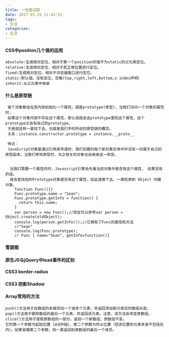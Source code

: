 ```yaml
---
title: 一些面试题
date: 2017-03-29 21:43:53
tags: 
- 生活
categories:
- 生活
---
```

<!--投了一段时间简历，终于有了一次面试机会，面试的表现不是很好，基础知识有些已经忘了，面试很简单，记录一下面试中问道的题目-->
#### CSS中position几个值的运用
    absolute:生成绝对定位，相对于第一个position的值不为static的父元素定位。
    relative:生成相对定位，相对于其正常位置进行定位。
    fixed:生成绝对定位，相对于浏览器窗口进行定位。
    static:默认值。没有定位，忽略(top,right,left,bottom,z-index声明）
    inherit:从父元素中继承
<!--more-->
#### 什么是原型链
     每个对象都会在其内部初始化一个属性，就是prototype(原型)，当我们访问一个对象的属性时，
     如果这个对象内部不存在这个属性，那么他就会去prototype里找这个属性，这个prototype又会有自己的prototype，
     于是就这样一直找下去，也就是我们平时所说的原型链的概念。
     关系：instance.constructor.prototype = instance.__proto__

     特点：
     JavaScript对象是通过引用来传递的，我们创建的每个新对象实体中并没有一份属于自己的原型副本。当我们修改原型时，与之相关的对象也会继承这一改变。


      当我们需要一个属性的时，Javascript引擎会先看当前对象中是否有这个属性， 如果没有的话，
      就会查找他的Prototype对象是否有这个属性，如此递推下去，一直检索到 Object 内建对象。
     	function Func(){}
     	Func.prototype.name = "Sean";
     	Func.prototype.getInfo = function() {
     	  return this.name;
     	}
     	var person = new Func();//现在可以参考var person = Object.create(oldObject);
     	console.log(person.getInfo());//它拥有了Func的属性和方法
     	//"Sean"
     	console.log(Func.prototype);
     	// Func { name="Sean", getInfo=function()}
#### 雪碧图
#### 原生JS与jQuery中load事件的区别
#### CSS3 border-radius
#### CSS3 阴影Shadow
#### Array常用的方法
    push()方法用于在数组的末端添加一个或多个元素，并返回添加新元素后的数组长度。
    pop()方法用于删除数组的最后一个元素，并返回该元素。注意，该方法会改变原数组。
    slice()方法用于提取原数组的一部分，返回一个新数组，原数组不变。
    它的第一个参数为起始位置（从0开始），第二个参数为终止位置（但该位置的元素本身不包括在内）。如果省略第二个参数，则一直返回到原数组的最后一个成员。
<!--好像还有想不起来了...-->